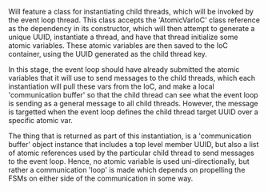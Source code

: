 Will feature a class for instantiating child threads, which will be invoked by the 
event loop thread. This class accepts the 'AtomicVarIoC' class reference as the dependency
in its constructor, which will then attempt to generate a unique UUID, instantiate
a thread, and have that thread initialize some atomic variables. These atomic variables
are then saved to the IoC container, using the UUID generated as the child thread key.

In this stage, the event loop should have already submitted the atomic variables that it will use to 
send messages to the child threads, which each instantiation will pull these vars from the IoC, and make a local
'communication buffer' so that the child thread can see what the event loop is sending as a general message
to all child threads. However, the message is targetted when the event loop defines the child thread target UUID
over a specific atomic var. 

The thing that is returned as part of this instantiation, is a 'communication buffer' object instance that includes
a top level member UUID, but also a list of atomic references used by the particular child thread to send messages
to the event loop. Hence, no atomic variable is used uni-directionally, but rather a communication 'loop' is made
which depends on propelling the FSMs on either side of the communication in some way. 
 
